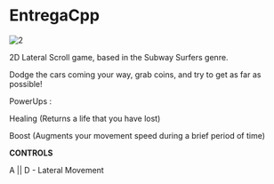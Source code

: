 # EntregaCpp

![2](https://github.com/user-attachments/assets/79a98837-b660-4d8d-a3ea-7a1ef906268c)

2D Lateral Scroll game, based in the Subway Surfers genre.

Dodge the cars coming your way, grab coins, and try to get as far as possible!

PowerUps :

 Healing (Returns a life that you have lost)
 
 Boost (Augments your movement speed during a brief period of time)

 **CONTROLS**
 
 A || D - Lateral Movement
